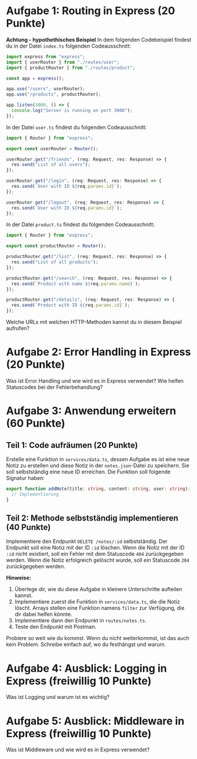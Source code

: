 # Aufgabe 1: Routing in Express (20 Punkte)

**Achtung - hypothethisches Beispiel**
In dem folgenden Codebeispiel findest du in der Datei `index.ts` folgenden Codeausschnitt:

```typescript
import express from "express";
import { userRouter } from "./routes/user";
import { productRouter } from "./routes/product";

const app = express();

app.use("/users", userRouter);
app.use("/products", productRouter);

app.listen(3000, () => {
  console.log("Server is running on port 3000");
});
```

In der Datei `user.ts` findest du folgenden Codeausschnitt:

```typescript
import { Router } from "express";

export const userRouter = Router();

userRouter.get("/friends", (req: Request, res: Response) => {
  res.send("List of all users");
});

userRouter.get("/login", (req: Request, res: Response) => {
  res.send(`User with ID ${req.params.id}`);
});

userRouter.get("/logout", (req: Request, res: Response) => {
  res.send(`User with ID ${req.params.id}`);
});
```

In der Datei `product.ts` findest du folgenden Codeausschnitt:

```typescript
import { Router } from "express";

export const productRouter = Router();

productRouter.get("/list", (req: Request, res: Response) => {
  res.send("List of all products");
});

productRouter.get("/search", (req: Request, res: Response) => {
  res.send(`Product with name ${req.params.name}`);
});

productRouter.get("/details", (req: Request, res: Response) => {
  res.send(`Product with ID ${req.params.id}`);
});
```

Welche URLs mit welchen HTTP-Methoden kannst du in diesem Beispiel aufrufen?

# Aufgabe 2: Error Handling in Express (20 Punkte)

Was ist Error Handling und wie wird es in Express verwendet?
Wie helfen Statuscodes bei der Fehlerbehandlung?

# Aufgabe 3: Anwendung erweitern (60 Punkte)

## Teil 1: Code aufräumen (20 Punkte)

Erstelle eine Funktion in `services/data.ts`, dessen Aufgabe es ist eine neue Notiz zu erstellen und diese Notiz in der `notes.json`-Datei zu speichern. Sie soll selbstständig eine neue ID erreichen. Die Funktion soll folgende Signatur haben:

```typescript
export function addNote(title: string, content: string, user: string): void {
  // Implementierung
}
```

## Teil 2: Methode selbstständig implementieren (40 Punkte)

Implementiere den Endpunkt `DELETE /notes/:id` selbstständig. Der Endpunkt soll eine Notiz mit der ID `:id` löschen.
Wenn die Notiz mit der ID `:id` nicht existiert, soll ein Fehler mit dem Statuscode `404` zurückgegeben werden.
Wenn die Notiz erfolgreich gelöscht wurde, soll ein Statuscode `204` zurückgegeben werden.

**Hinweise:**

1. Überlege dir, wie du diese Aufgabe in kleinere Unterschritte aufteilen kannst.
2. Implementiere zuerst die Funktion in `services/data.ts`, die die Notiz löscht. Arrays stellen eine Funktion namens `filter` zur Verfügung, die dir dabei helfen könnte.
3. Implementiere dann den Endpunkt in `routes/notes.ts`.
4. Teste den Endpunkt mit Postman.

Probiere so weit wie du kommst. Wenn du nicht weiterkommst, ist das auch kein Problem. Schreibe einfach auf, wo du festhängst und warum.

# Aufgabe 4: Ausblick: Logging in Express (freiwillig 10 Punkte)

Was ist Logging und warum ist es wichtig?

# Aufgabe 5: Ausblick: Middleware in Express (freiwillig 10 Punkte)

Was ist Middleware und wie wird es in Express verwendet?